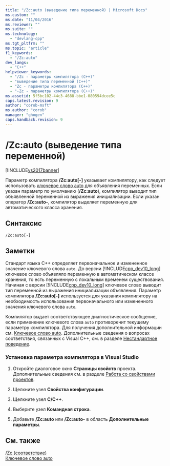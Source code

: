 ```yaml
---
title: "/Zc:auto (выведение типа переменной) | Microsoft Docs"
ms.custom: ""
ms.date: "11/04/2016"
ms.reviewer: ""
ms.suite: ""
ms.technology: 
  - "devlang-cpp"
ms.tgt_pltfrm: ""
ms.topic: "article"
f1_keywords: 
  - "/Zc:auto"
dev_langs: 
  - "C++"
helpviewer_keywords: 
  - "/Zc - параметры компилятора (C++)"
  - "выведение типа переменной (C++)"
  - "Zc - параметры компилятора (C++)"
  - "-Zc - параметры компилятора (C++)"
ms.assetid: 5f5bc102-44c3-4688-bbe1-080594dcee5c
caps.latest.revision: 9
author: "corob-msft"
ms.author: "corob"
manager: "ghogen"
caps.handback.revision: 9
---
```

# /Zc:auto (выведение типа переменной)
[!INCLUDE[vs2017banner](../../assembler/inline/includes/vs2017banner.md)]

Параметр компилятора **\/Zc:auto\[\-\]** указывает компилятору, как следует использовать [ключевое слово auto](../../cpp/auto-keyword.md) для объявления переменных.  Если указан параметр по умолчанию \(**\/Zc:auto**\), компилятор выводит тип объявленной переменной из выражения инициализации.  Если указан оператор  **\/Zc:auto\-**, компилятор выделяет переменную для автоматического класса хранения.  
  
## Синтаксис  
  
```  
/Zc:auto[-]  
```  
  
## Заметки  
 Стандарт языка C\+\+ определяет первоначальное и измененное значение ключевого слова `auto`.  До версии [!INCLUDE[cpp_dev10_long](../Token/cpp_dev10_long_md.md)] ключевое слово объявляло переменную в автоматическом классе хранения, то есть переменную с локальным временем существования.  Начиная с версии [!INCLUDE[cpp_dev10_long](../Token/cpp_dev10_long_md.md)] ключевое слово выводит тип переменной из выражения инициализации объявления. Параметр компилятора **\/Zc:auto\[\-\]** используется для указания компилятору на необходимость использования первоначального или измененного значения ключевого слова `auto`.  
  
 Компилятор выдает соответствующее диагностическое сообщение, если применение ключевого слова `auto` противоречит текущему параметру компилятора.  Для получения дополнительной информации см. [Ключевое слово auto](../../cpp/auto-keyword.md).  Дополнительные сведения о вопросах соответствия, связанных с Visual C\+\+, см. в разделе [Нестандартное поведение](../Topic/Nonstandard%20Behavior.md).  
  
### Установка параметра компилятора в Visual Studio  
  
1.  Откройте диалоговое окно **Страницы свойств** проекта.  Дополнительные сведения см. в разделе [Работа со свойствами проектов](../../ide/working-with-project-properties.md).  
  
2.  Щелкните узел **Свойства конфигурации**.  
  
3.  Щелкните узел **C\/C\+\+**.  
  
4.  Выберите узел **Командная строка**.  
  
5.  Добавьте **\/Zc:auto** или **\/Zc:auto\-** в область **Дополнительные параметры**.  
  
## См. также  
 [\/Zc \(соответствие\)](../../build/reference/zc-conformance.md)   
 [Ключевое слово auto](../../cpp/auto-keyword.md)